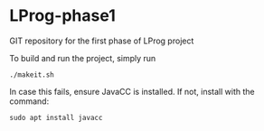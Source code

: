 # LProg-phase1
GIT repository for the first phase of LProg project

To build and run the project, simply run

```
./makeit.sh
```

In case this fails, ensure JavaCC is installed. If not, install with the command:

```
sudo apt install javacc
```
